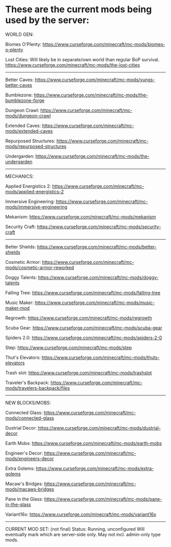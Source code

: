 # These are the current mods being used by the server:



WORLD GEN:


Biomes O'Plenty:
https://www.curseforge.com/minecraft/mc-mods/biomes-o-plenty

Lost Cities:
Will likely be in separate/own world than regular BoP survival.
https://www.curseforge.com/minecraft/mc-mods/the-lost-cities

--------------

Better Caves:
https://www.curseforge.com/minecraft/mc-mods/yungs-better-caves

Bumblezone:
https://www.curseforge.com/minecraft/mc-mods/the-bumblezone-forge

Dungeon Crawl:
https://www.curseforge.com/minecraft/mc-mods/dungeon-crawl

Extended Caves:
https://www.curseforge.com/minecraft/mc-mods/extended-caves

Repurposed Structures:
https://www.curseforge.com/minecraft/mc-mods/repurposed-structures

Undergarden:
https://www.curseforge.com/minecraft/mc-mods/the-undergarden

--------------

MECHANICS:


Applied Energistics 2:
https://www.curseforge.com/minecraft/mc-mods/applied-energistics-2

Immersive Engineering:
https://www.curseforge.com/minecraft/mc-mods/immersive-engineering

Mekanism:
https://www.curseforge.com/minecraft/mc-mods/mekanism

Security Craft:
https://www.curseforge.com/minecraft/mc-mods/security-craft

--------------

Better Shields:
https://www.curseforge.com/minecraft/mc-mods/better-shields

Cosmetic Armor:
https://www.curseforge.com/minecraft/mc-mods/cosmetic-armor-reworked

Doggy Talents:
https://www.curseforge.com/minecraft/mc-mods/doggy-talents

Falling Tree:
https://www.curseforge.com/minecraft/mc-mods/falling-tree

Music Maker:
https://www.curseforge.com/minecraft/mc-mods/music-maker-mod

Regrowth:
https://www.curseforge.com/minecraft/mc-mods/regrowth

Scuba Gear:
https://www.curseforge.com/minecraft/mc-mods/scuba-gear

Spiders 2.0:
https://www.curseforge.com/minecraft/mc-mods/spiders-2-0

Step:
https://www.curseforge.com/minecraft/mc-mods/step

Thut's Elevators:
https://www.curseforge.com/minecraft/mc-mods/thuts-elevators

Trash slot:
https://www.curseforge.com/minecraft/mc-mods/trashslot

Traveler's Backpack:
https://www.curseforge.com/minecraft/mc-mods/travelers-backpack/files

--------------

NEW BLOCKS/MOBS:


Connected Glass:
https://www.curseforge.com/minecraft/mc-mods/connected-glass

Dustrial Decor:
https://www.curseforge.com/minecraft/mc-mods/dustrial-decor

Earth Mobs:
https://www.curseforge.com/minecraft/mc-mods/earth-mobs

Engineer's Decor:
https://www.curseforge.com/minecraft/mc-mods/engineers-decor

Extra Golems:
https://www.curseforge.com/minecraft/mc-mods/extra-golems

Macaw's Bridges:
https://www.curseforge.com/minecraft/mc-mods/macaws-bridges

Pane in the Glass:
https://www.curseforge.com/minecraft/mc-mods/pane-in-the-glass

Variant16x:
https://www.curseforge.com/minecraft/mc-mods/variant16x

--------------

CURRENT MOD SET: (not final)
Status: Running, unconfigured
Will eventually mark which are server-side only.
May not incl. admin-only type mods.
